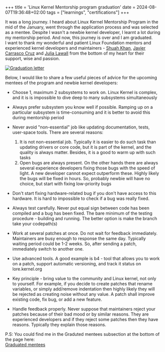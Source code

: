 +++
title = 'Linux Kernel Mentorship program graduation'
date = 2024-08-07T19:36:48+02:00
tags = ["learnings", "certifications"]
+++

It was a long journey. I heard about Linux Kernel Mentorship Program in the mid of the January, went through the application process and was selected as a mentee. Despite I wasn't a newbie kernel developer, I learnt a lot during my mentorship period. And now, this journey is over and I am graduated.  
I want to thank my wonderful and patient Linux Foundation mentors and experienced kernel developers and maintainers - 
[Shuah Khan](https://www.linkedin.com/in/shuah-khan/), [Javier Carrasco Cruz](https://www.linkedin.com/in/javiercarrascocruz/) and [Julia Lawall](https://www.linkedin.com/in/julia-lawall-5781356/) from the bottom of my heart for their support, wise and passion.

[![Graduation letter](/lkmp/Linux_kernel_bug_fix_spring24.jpg)](/lkmp/Linux_kernel_bug_fix_spring24.pdf)

Below, I would like to share a few useful pieces of advice for the upcoming mentees of the program and newbie kernel developers:  

- Choose 1, maximum 2 subsystems to work on. Linux Kernel is complex, and it is
  is impossible to dive deep to many subsystems simultaneously

- Always prefer subsystem you know well if possible. Ramping up on a particular
  subsystem is time-consuming and it is better to avoid this during mentorship
  period

- Never avoid "non-essential" job like updating documentation, tests, user-space
  tools. There are several reasons:
  1) It is not non-essential job. Typically it is easier to do such task than
  updating drivers or core code, but it is part of the kernel, and the quality
  is always matter. Besides, it is a good to warm up with such tasks
  2) Open bugs are always present. On the other hands there are always several
  experience developers fixing those bugs with the speed of light. A new developer
  cannot expect outperform these. Highly likely the bugs will be fixed in hours.
  So, probably newbie will have no choice, but start with fixing low-priority bugs

- Don't start fixing hardware-related bug if you don't have access to this hardware.
  It is hard to impossible to check if a bug was really fixed.

- Always test carefully. Never put equal sign between code has been compiled and
  a bug has been fixed. The bare minimum of the testing procedure - building and
  running. The better option is make the branch take your codepath(s)

- Work at several patches at once. Do not wait for feedback immediately. Maintainers
  are busy enough to response the same day. Typically waiting period could be 1-2 weeks.
  So, after sending a patch, immediately switch to another one.

- Use advanced tools. A good example is b4 - tool that allows you to work on a patch,
  support automatic versioning, and track it status on lore.kernel.org

- Key principle - bring value to the community and Linux kernel, not only to yourself.
  For example, if you decide to create patches that rename variables, or simply add/remove
  indentation then highly likely they will be rejected as creating noise without any value.
  A patch shall improve existing code, fix bug, or add a new feature.

- Handle feedback properly. Never suppose that maintainers reject your patches because
  of their bad mood or by similar reasons. They are experienced developers and if they
  reject some patches then they have reasons. Typically they explain those reasons.

P.S: You could find me in the Graduted mentees subsection at the bottom of the page here:  
[Graduated mentees](https://mentorship.lfx.linuxfoundation.org/project/df065cf2-c9d2-453f-8624-7d84654d6352)
